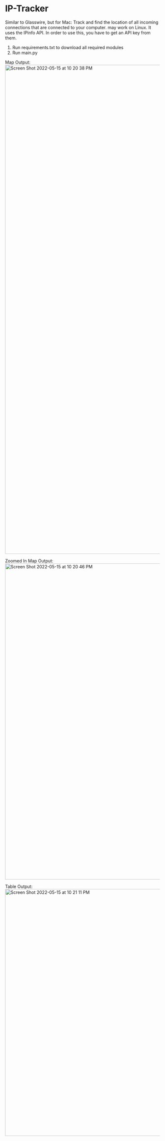 # IP-Tracker
 Similar to Glasswire, but for Mac: Track and find the location of all incoming connections that are connected to your computer. may work on Linux.
It uses the IPinfo API. In order to use this, you have to get an API key from them.


1. Run requirements.txt to download all required modules
2. Run main.py

Map Output:
<img width="1589" alt="Screen Shot 2022-05-15 at 10 20 38 PM" src="https://user-images.githubusercontent.com/47731685/168512833-21132762-1c57-4b8b-b64c-1bc06ec5bacc.png">

Zoomed In Map Output:
<img width="1027" alt="Screen Shot 2022-05-15 at 10 20 46 PM" src="https://user-images.githubusercontent.com/47731685/168512834-86b7114d-0285-49cb-b25b-643d077aa44c.png">

Table Output:
<img width="802" alt="Screen Shot 2022-05-15 at 10 21 11 PM" src="https://user-images.githubusercontent.com/47731685/168512835-a8288b65-c8a1-4cb9-91f3-a2d3f61cfae4.png">
